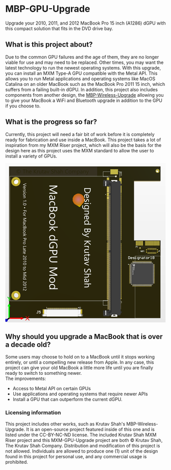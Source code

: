 # MBP-GPU-Upgrade

Upgrade your 2010, 2011, and 2012 MacBook Pro 15 inch (A1286) dGPU with this compact solution that fits in the DVD drive bay. 

## What is this project about?
Due to the common GPU failures and the age of them, they are no longer viable for use and may need to be replaced. Other times, you may want the latest technology to run the newest operating systems. With this upgrade, you can install an MXM Type-A GPU compatible with the Metal API. This allows you to run Metal applications and operating systems like MacOS Catalina on an older MacBook such as the MacBook Pro 2011 15 inch, which suffers from a failing built-in dGPU.
In addition, this project also includes components from another design, the [MBP-Wireless-Upgrade](https://github.com/KrutavShah/MBP-Wireless-Upgrade) allowing you to give your MacBook a WiFi and Bluetooth upgrade in addition to the GPU if you choose to.

## What is the progress so far?
Currently, this project will need a fair bit of work before it is completely ready for fabrication and use inside a MacBook. This project takes a lot of inspiration from my MXM Riser project, which will also be the basis for the design here as this project uses the MXM standard to allow the user to install a variety of GPUs.

![Picture of the MacBook Pro dGPU Upgrade Adapter.](/Images/CurrentStatus.PNG "Picture of the MacBook Pro dGPU Upgrade Adapter.")

## Why should you upgrade a MacBook that is over a decade old?
Some users may choose to hold on to a MacBook until it stops working entirely, or until a compelling new release from Apple. In any case, this project can give your old MacBook a little more life until you are finally ready to switch to something newer.  
The improvements:
- Access to Metal API on certain GPUs
- Use applications and operating systems that require newer APIs
- Install a GPU that can outperform the current dGPU.
  
### Licensing information
This project includes other works, such as Krutav Shah's MBP-Wireless-Upgrade. It is an open-source project featured inside of this one and is listed under the CC-BY-NC-ND license. The included Krutav Shah MXM Riser project and this MXM-GPU-Upgrade project are both © Krutav Shah, The Krutav Shah Company. Distribution and modification of this project is not allowed. Individuals are allowed to produce one (1) unit of the design found in this project for personal use, and any commercial usage is prohibited.